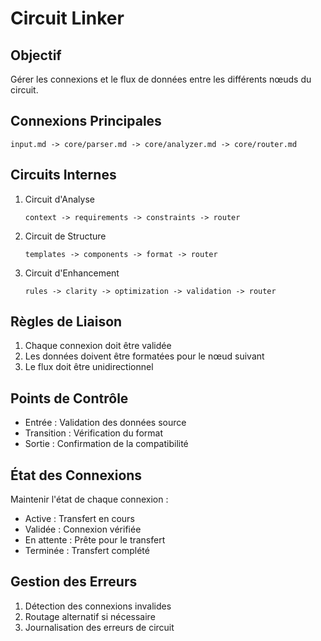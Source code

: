 # Circuit Linker

## Objectif
Gérer les connexions et le flux de données entre les différents nœuds du circuit.

## Connexions Principales
```circuit
input.md -> core/parser.md -> core/analyzer.md -> core/router.md
```

## Circuits Internes
1. Circuit d'Analyse
   ```circuit
   context -> requirements -> constraints -> router
   ```

2. Circuit de Structure
   ```circuit
   templates -> components -> format -> router
   ```

3. Circuit d'Enhancement
   ```circuit
   rules -> clarity -> optimization -> validation -> router
   ```

## Règles de Liaison
1. Chaque connexion doit être validée
2. Les données doivent être formatées pour le nœud suivant
3. Le flux doit être unidirectionnel

## Points de Contrôle
- Entrée : Validation des données source
- Transition : Vérification du format
- Sortie : Confirmation de la compatibilité

## État des Connexions
Maintenir l'état de chaque connexion :
- Active : Transfert en cours
- Validée : Connexion vérifiée
- En attente : Prête pour le transfert
- Terminée : Transfert complété

## Gestion des Erreurs
1. Détection des connexions invalides
2. Routage alternatif si nécessaire
3. Journalisation des erreurs de circuit
